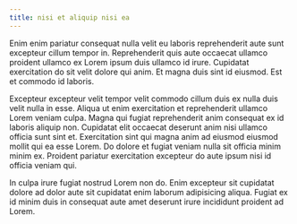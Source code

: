 ```yaml
---
title: nisi et aliquip nisi ea
---
```


Enim enim pariatur consequat nulla velit eu laboris reprehenderit aute sunt excepteur cillum tempor in. Reprehenderit quis aute occaecat ullamco proident ullamco ex Lorem ipsum duis ullamco id irure. Cupidatat exercitation do sit velit dolore qui anim. Et magna duis sint id eiusmod. Est et commodo id laboris.

Excepteur excepteur velit tempor velit commodo cillum duis ex nulla duis velit nulla in esse. Aliqua ut enim exercitation et reprehenderit ullamco Lorem veniam culpa. Magna qui fugiat reprehenderit anim consequat ex id laboris aliquip non. Cupidatat elit occaecat deserunt anim nisi ullamco officia sunt sint et. Exercitation sint qui magna anim ad eiusmod eiusmod mollit qui ea esse Lorem. Do dolore et fugiat veniam nulla sit officia minim minim ex. Proident pariatur exercitation excepteur do aute ipsum nisi id officia veniam qui.

In culpa irure fugiat nostrud Lorem non do. Enim excepteur sit cupidatat dolore ad dolor aute sit cupidatat enim laborum adipisicing aliqua. Fugiat ex id minim duis in consequat aute amet deserunt irure incididunt proident ad Lorem.